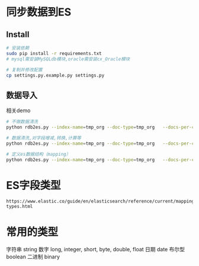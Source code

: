 # 同步数据到ES

## Install

```sh
# 安装依赖
sudo pip install -r requirements.txt
# mysql需安装MySQLdb模块,oracle需安装cx_Oracle模块

# 复制并修改配置
cp settings.py.example.py settings.py
```

## 数据导入

相关demo

```sh
# 不做数据清洗
python rdb2es.py --index-name=tmp_org --doc-type=tmp_org   --docs-per-chunk=1000  --delete-index

# 数据清洗,对字段增减,转换,计算等
python rdb2es.py --index-name=tmp_org --doc-type=tmp_org   --docs-per-chunk=1000  --parser=test_tags --delete-index

# 定义es数据结构（mapping）
python rdb2es.py --index-name=tmp_org --doc-type=tmp_org   --docs-per-chunk=1000  --parser=test_tags  --mapping-file=es_mapping/example/example.json --delete-index

```

# ES字段类型
    https://www.elastic.co/guide/en/elasticsearch/reference/current/mapping-types.html

# 常用的类型
字符串
    string
数字
    long, integer, short, byte, double, float
日期
    date
布尔型
    boolean
二进制
    binary


